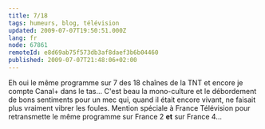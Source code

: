 ```yaml
---
title: 7/18
tags: humeurs, blog, télévision
updated: 2009-07-07T19:50:51.000Z
lang: fr
node: 67861
remoteId: e8d69ab75f573db3af8daef3b6b04460
published: 2009-07-07T21:48:06+02:00
---
```


Eh oui le même programme sur 7 des 18 chaînes de la TNT et encore je compte Canal+ dans le tas... C'est beau la mono-culture et le débordement de bons sentiments pour un mec qui, quand il était encore vivant, ne faisait plus vraiment vibrer les foules. Mention spéciale à France Télévision pour retransmette le même programme sur France 2 **et** sur France 4...

